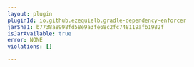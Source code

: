 ```yaml
---
layout: plugin
pluginId: io.github.ezequielb.gradle-dependency-enforcer
jarSha1: b7738a8998fd58e9a3fe68c2fc748119afb1982f
isJarAvailable: true
error: NONE
violations: []

---
```

